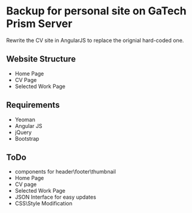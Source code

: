 # Backup for personal site on GaTech Prism Server

Rewrite the CV site in AngularJS to replace the orignial hard-coded one.

## Website Structure

- Home Page
- CV Page
- Selected Work Page

## Requirements

- Yeoman
- Angular JS
- jQuery
- Bootstrap

## ToDo

- components for header\footer\thumbnail
- Home Page
- CV page
- Selected Work Page
- JSON Interface for easy updates
- CSS\Style Modification
